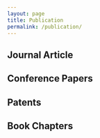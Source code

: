 ```yaml
---
layout: page
title: Publication
permalink: /publication/
---
```


## Journal Article

## Conference Papers

## Patents

## Book Chapters
